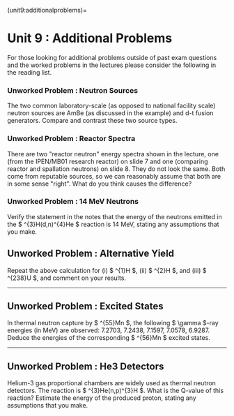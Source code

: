 (unit9:additionalproblems)=
# Unit 9 : Additional Problems

For those looking for additional problems outside of past exam questions and the worked problems in the lectures please consider the following in the reading list.


### Unworked Problem : Neutron Sources

The two common laboratory-scale (as opposed to national facility scale) neutron sources are AmBe (as discussed in the example) and d-t fusion generators. Compare and contrast these two source types.



### Unworked Problem : Reactor Spectra

There are two "reactor neutron" energy spectra shown in the lecture, one (from the IPEN/MB01 research reactor) on slide 7 and one (comparing reactor and spallation neutrons) on slide 8. They do not look the same. Both come from reputable sources, so we can reasonably assume that both are in some sense "right". What do you think causes the difference?


### Unworked Problem : 14 MeV Neutrons

Verify the statement in the notes that the energy of the neutrons emitted in the $ ^{3}H(d,n)^{4}He $ reaction is 14 MeV, stating any assumptions that you make.


## Unworked Problem : Alternative Yield

Repeat the above calculation for (i) $ ^{1}H $, (ii) $ ^{2}H $, and (iii) $ ^{238}U $, and comment on your results.

---

## Unworked Problem : Excited States

In thermal neutron capture by $ ^{55}Mn $, the following $ \gamma $-ray energies (in MeV) are observed: 7.2703, 7.2438, 7.1597, 7.0578, 6.9287. Deduce the energies of the corresponding $ ^{56}Mn $ excited states.

---

## Unworked Problem : He3 Detectors

Helium-3 gas proportional chambers are widely used as thermal neutron detectors. The reaction is $ ^{3}He(n,p)^{3}H $. What is the Q-value of this reaction? Estimate the energy of the produced proton, stating any assumptions that you make.